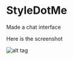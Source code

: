 # StyleDotMe
Made a chat interface

Here is the screenshot

![alt tag](https://user-images.githubusercontent.com/39567362/84382965-12e67e00-ac09-11ea-8f35-cf832345fd3e.jpg)

